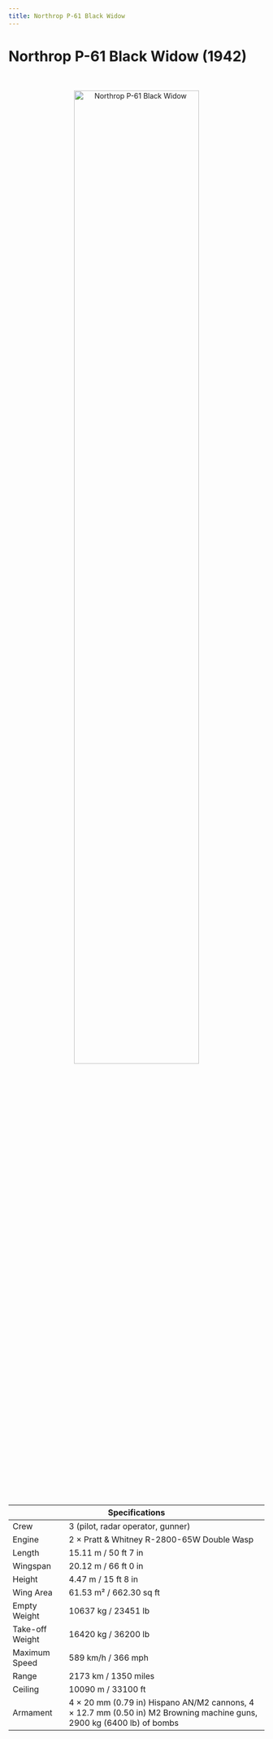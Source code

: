 ```yaml
---
title: Northrop P-61 Black Widow
---
```


<h1 class="center-header">Northrop P-61 Black Widow (1942)</h1>

<br>

<p align="center">
  <img src="../images/northrop_p-61_black_widow.jpg" alt="Northrop P-61 Black Widow" width="70%">
</p>

<br>

<table class="table_component">
  <thead>
    <tr>
      <th colspan="2" class="header">Specifications</th>
    </tr>
  </thead>
  <tbody>
    <tr>
      <td>Crew</td>
      <td>3 (pilot, radar operator, gunner)</td>
    </tr>
    <tr>
      <td>Engine</td>
      <td>2 × Pratt & Whitney R-2800-65W Double Wasp </td>
    </tr>
    <tr>
      <td>Length</td>
      <td>15.11 m / 50 ft 7 in</td>
    </tr>
    <tr>
      <td>Wingspan</td>
      <td>20.12 m / 66 ft 0 in</td>
    </tr>
    <tr>
      <td>Height</td>
      <td>4.47 m / 15 ft 8 in</td>
    </tr>
    <tr>
      <td>Wing Area</td>
      <td>61.53 m² / 662.30 sq ft</td>
    </tr>
    <tr>
      <td>Empty Weight</td>
      <td>10637 kg / 23451 lb</td>
    </tr>
    <tr>
      <td>Take-off Weight</td>
      <td>16420 kg / 36200 lb</td>
    </tr>
    <tr>
      <td>Maximum Speed</td>
      <td>589 km/h / 366 mph</td>
    </tr>
    <tr>
      <td>Range</td>
      <td>2173 km / 1350 miles</td>
    </tr>
    <tr>
      <td>Ceiling</td>
      <td>10090 m / 33100 ft</td>
    </tr>
    <tr>
      <td>Armament</td>
      <td>4 × 20 mm (0.79 in) Hispano AN/M2 cannons, 4 × 12.7 mm (0.50 in) M2 Browning machine guns, 2900 kg (6400 lb) of bombs</td>
    </tr>
  </tbody>
</table>